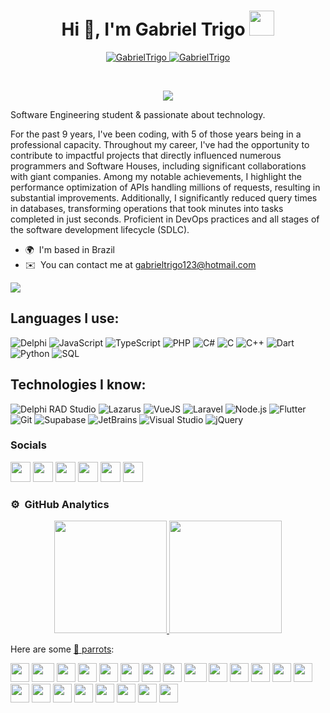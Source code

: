 <h1 align="center">Hi 👋, I'm Gabriel Trigo <img height="40" src="https://emoji.gg/assets/emoji/7333-parrotdance.gif"></h1>

<p align="center">
	<a href="https://github.com/GabrielTrigo">
		<img src="https://komarev.com/ghpvc/?username=GabrielTrigo&label=Profile%20views&color=0e75b6&style=flat" alt="GabrielTrigo" />
	</a>
	<a href="https://github.com/GabrielTrigo">
		<img src="https://img.shields.io/github/followers/GabrielTrigo?label=Followers" alt="GabrielTrigo" />
	</a>
</p>
<br/>
<p align="center">
	<a href="https://github.com/GabrielTrigo">
		<img src="https://readme-typing-svg.herokuapp.com?lines=Software+Engineering+Student;Full+Stack+Web+%26+Desktop+Developer;Freelancer;DS%20|%20AI%20|%20ML%20Enthusiastic;Always%20learning%20new%20things&center=true&width=380&height=45">
	</a>
</p>


Software Engineering student & passionate about technology.

For the past 9 years, I've been coding, with 5 of those years being in a professional capacity. Throughout my career, I've had the opportunity to contribute to impactful projects that directly influenced numerous programmers and Software Houses, including significant collaborations with giant companies. Among my notable achievements, I highlight the performance optimization of APIs handling millions of requests, resulting in substantial improvements. Additionally, I significantly reduced query times in databases, transforming operations that took minutes into tasks completed in just seconds. Proficient in DevOps practices and all stages of the software development lifecycle (SDLC).

* 🌍  I'm based in Brazil
* ✉️  You can contact me at [gabrieltrigo123@hotmail.com](mailto:gabrieltrigo123@hotmail.com)

<a href="https://www.github.com/GabrielTrigo" target="_blank" rel="noreferrer"><img
src="https://img.shields.io/github/followers/GabrielTrigo?logo=github&style=for-the-badge&color=0891b2&labelColor=1c1917" /></a>

## Languages I use:
![Delphi](https://img.shields.io/badge/Delphi-B22222?style=for-the-badge&logo=delphi&logoColor=white)
![JavaScript](https://img.shields.io/badge/JavaScript-323330?style=for-the-badge&logo=javascript&logoColor=F7DF1E)
![TypeScript](https://img.shields.io/badge/TypeScript-007ACC?style=for-the-badge&logo=typescript&logoColor=white)
![PHP](https://img.shields.io/badge/PHP-777BB4?style=for-the-badge&logo=php&logoColor=white)
![C#](https://img.shields.io/badge/C%23-239120?style=for-the-badge&logo=csharp&logoColor=white)
![C](https://img.shields.io/badge/C-00599C?style=for-the-badge&logo=c&logoColor=white)
![C++](https://img.shields.io/badge/C%2B%2B-00599C?style=for-the-badge&logo=c%2B%2B&logoColor=white)
![Dart](https://img.shields.io/badge/Dart-0175C2?style=for-the-badge&logo=dart&logoColor=white)
![Python](https://img.shields.io/badge/Python-FFD43B?style=for-the-badge&logo=python&logoColor=blue)
![SQL](https://img.shields.io/badge/-SQL-000000?style=for-the-badge&logo=MySQL)

## Technologies I know:
![Delphi RAD Studio](https://img.shields.io/badge/Delphi_RAD_Studio-B22222?style=for-the-badge&logo=delphi&logoColor=white)
![Lazarus](https://img.shields.io/badge/-Lazarus-000000?style=for-the-badge&logo=Lazarus)
![VueJS](https://img.shields.io/badge/-Vue.js-000000?style=for-the-badge&logo=Vue.js)
![Laravel](https://img.shields.io/badge/-Laravel-000000?style=for-the-badge&logo=Laravel&logoColor=FF2D20)
![Node.js](https://img.shields.io/badge/-Node.js-000000?style=for-the-badge&logo=node.js&logoColor=339933)
![Flutter](https://img.shields.io/badge/-Flutter-000000?style=for-the-badge&logo=Flutter&logoColor=02569B)
![Git](https://img.shields.io/badge/-Git-000000?style=for-the-badge&logo=git&logoColor=F05032)
![Supabase](https://img.shields.io/badge/-Supabase-000000?style=for-the-badge&logo=Supabase&logoColor=3ECF8E)
![JetBrains](https://img.shields.io/badge/-JetBrains-000000?style=for-the-badge&logo=JetBrains)
![Visual Studio](https://img.shields.io/badge/-Visual%20Studio-000000?style=for-the-badge&logo=Visual+Studio&logoColor=5C2D91)
![jQuery](https://img.shields.io/badge/-jQuery-000000?style=for-the-badge&logo=jQuery&logoColor=0769AD)


### Socials

<p align="left"> <a href="https://discord.com/users/gab.trigo#5952" target="_blank" rel="noreferrer"><img src="https://raw.githubusercontent.com/danielcranney/readme-generator/main/public/icons/socials/discord.svg" width="32" height="32" /></a> <a href="https://www.facebook.com/gabriel.trigo5454" target="_blank" rel="noreferrer"><img src="https://raw.githubusercontent.com/danielcranney/readme-generator/main/public/icons/socials/facebook.svg" width="32" height="32" /></a> <a href="https://www.github.com/GabrielTrigo" target="_blank" rel="noreferrer"><img src="https://raw.githubusercontent.com/danielcranney/readme-generator/main/public/icons/socials/github.svg" width="32" height="32" /></a> <a href="http://www.instagram.com/gatrigo" target="_blank" rel="noreferrer"><img src="https://raw.githubusercontent.com/danielcranney/readme-generator/main/public/icons/socials/instagram.svg" width="32" height="32" /></a> <a href="https://www.linkedin.com/in/gabriel-trigo-982968161" target="_blank" rel="noreferrer"><img src="https://raw.githubusercontent.com/danielcranney/readme-generator/main/public/icons/socials/linkedin.svg" width="32" height="32" /></a> <a href="https://www.youtube.com/c/GabrielTrigo" target="_blank" rel="noreferrer"><img src="https://raw.githubusercontent.com/danielcranney/readme-generator/main/public/icons/socials/youtube.svg" width="32" height="32" /></a></p>

### ⚙️ &nbsp;GitHub Analytics

<p align="center">
<a href="https://github.com/GabrielTrigo">
  <img height="180em" src="https://github-readme-stats-eight-theta.vercel.app/api?username=GabrielTrigo&show_icons=true&theme=algolia&include_all_commits=true&count_private=true"/>
  <img height="180em" src="https://github-readme-stats-eight-theta.vercel.app/api/top-langs/?username=GabrielTrigo&layout=compact&langs_count=8&theme=algolia&include_all_commits=true&count_private=true"/>
</a>
</p>

Here are some [🦜 parrots](https://cultofthepartyparrot.com):

<div>
    <img src="https://cultofthepartyparrot.com/parrots/hd/githubparrot.gif" width="30" height="30"/>    
    <img src="https://cultofthepartyparrot.com/parrots/asyncparrot.gif" width="36" height="30"/>    
    <img src="https://cultofthepartyparrot.com/parrots/hd/60fpsparrot.gif" width="30" height="30"/>
    <img src="https://cultofthepartyparrot.com/parrots/hd/jumpingparrot.gif" width="30" height="30"/>
    <img src="https://cultofthepartyparrot.com/parrots/hd/opensourceparrot.gif" width="30" height="30"/>
    <img src="https://cultofthepartyparrot.com/parrots/hd/dealwithitnowparrot.gif" width="30" height="30"/>
    <img src="https://cultofthepartyparrot.com/parrots/hd/hypnoparrotlight.gif" width="30" height="30"/>
    <img src="https://cultofthepartyparrot.com/parrots/databaseparrot.gif" width="30" height="30"/>
    <img src="https://cultofthepartyparrot.com/parrots/fixparrot.gif" width="36" height="30"/>
    <img src="https://cultofthepartyparrot.com/parrots/hd/laptop_parrot.gif" width="30" height="30"/>
    <img src="https://cultofthepartyparrot.com/parrots/hd/spinningparrot.gif" width="30" height="30"/>
    <img src="https://cultofthepartyparrot.com/parrots/hd/levitationparrot.gif" width="30" height="30"/>
    <img src="https://cultofthepartyparrot.com/parrots/hd/meldparrot.gif" width="30" height="30"/>
    <img src="https://cultofthepartyparrot.com/parrots/slomoparrot.gif" width="30" height="30"/>
    <img src="https://cultofthepartyparrot.com/parrots/hd/moonwalkingparrot.gif" width="30" height="30"/>
    <img src="https://cultofthepartyparrot.com/parrots/hd/stableparrot.gif" width="30" height="30"/>
    <img src="https://cultofthepartyparrot.com/parrots/hd/scienceparrot.gif" width="30" height="30"/>
    <img src="https://cultofthepartyparrot.com/parrots/hd/pirateparrot.gif" width="30" height="30"/>
    <img src="https://cultofthepartyparrot.com/parrots/hd/footballparrot.gif" width="30" height="30"/>
    <img src="https://cultofthepartyparrot.com/parrots/hd/illuminatiparrot.gif" width="30" height="30"/>
    <img src="https://cultofthepartyparrot.com/parrots/hd/hypnoparrotdark.gif" width="30" height="30"/>
    <img src="https://cultofthepartyparrot.com/parrots/hd/mustacheparrot.gif" width="30" height="30"/>
</div>
